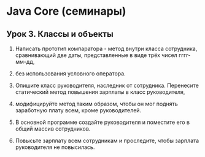 # Java Core (семинары)
## Урок 3. Классы и объекты
1. Написать прототип компаратора - метод внутри класса сотрудника, сравнивающий две даты, представленные в виде трёх чисел гггг-мм-дд,
2. без использования условного оператора.

3. Опишите класс руководителя, наследник от сотрудника. Перенесите статический метод повышения зарплаты в класс руководителя,
4. модифицируйте метод таким образом, чтобы он мог поднять заработную плату всем, кроме руководителей.
5. В основной программе создайте руководителя и поместите его в общий массив сотрудников.
6. Повысьте зарплату всем сотрудникам и проследите, чтобы зарплата руководителя не повысилась.
